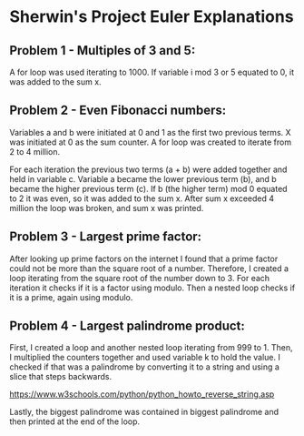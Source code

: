 # Sherwin's Project Euler Explanations

## Problem 1 - Multiples of 3 and 5:

A for loop was used iterating to 1000. If variable i mod 3 or 5 equated to 0, it was added to the sum x.

## Problem 2 - Even Fibonacci numbers:

Variables a and b were initiated at 0 and 1 as the first two previous terms. X was initiated at 0 as the sum counter.
A for loop was created to iterate from 2 to 4 million.

For each iteration the previous two terms (a + b) were added together and held in variable c.
Variable a became the lower previous term (b), and b became the higher previous term (c).
If b (the higher term) mod 0 equated to 2 it was even, so it was added to the sum x.
After sum x exceeded 4 million the loop was broken, and sum x was printed.

## Problem 3 - Largest prime factor:

After looking up prime factors on the internet I found that a prime factor could not be more than the square root of a number.
Therefore, I created a loop iterating from the square root of the number down to 3.
For each iteration it checks if it is a factor using modulo. 
Then a nested loop checks if it is a prime, again using modulo.

## Problem 4 - Largest palindrome product:
First, I created a loop and another nested loop iterating from 999 to 1. 
Then, I multiplied the counters together and used variable k to hold the value. 
I checked if that was a palindrome by converting it to a string and using a slice that steps backwards.

https://www.w3schools.com/python/python_howto_reverse_string.asp

Lastly, the biggest palindrome was contained in biggest palindrome and then printed at the end of the loop.
